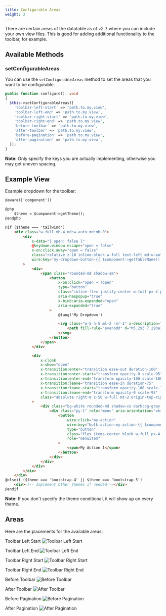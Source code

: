 ```yaml
---
title: Configurable Areas
weight: 3
---
```


There are certain areas of the datatable as of `v2.3` where you can include your own view files. This is good for adding additional functionality to the toolbar, for example.

## Available Methods

### setConfigurableAreas

You can use the `setConfigurableAreas` method to set the areas that you want to be configurable.

```php
public function configure(): void
{
  $this->setConfigurableAreas([
    'toolbar-left-start' => 'path.to.my.view',
    'toolbar-left-end' => 'path.to.my.view',
    'toolbar-right-start' => 'path.to.my.view',
    'toolbar-right-end' => 'path.to.my.view',
    'before-toolbar' => 'path.to.my.view',
    'after-toolbar' => 'path.to.my.view',
    'before-pagination' => 'path.to.my.view',
    'after-pagination' => 'path.to.my.view',
  ]);
}
```

**Note:** Only specify the keys you are actually implementing, otherwise you may get uneven spacing.

## Example View

Example dropdown for the toolbar:

```html
@aware(['component'])

@php
    $theme = $component->getTheme();
@endphp

@if ($theme === 'tailwind')
    <div class="w-full mb-4 md:w-auto md:mb-0">
        <div
            x-data="{ open: false }"
            @keydown.window.escape="open = false"
            x-on:click.away="open = false"
            class="relative z-10 inline-block w-full text-left md:w-auto"
            wire:key="my-dropdown-button-{{ $component->getTableName() }}"
        >
            <div>
                <span class="rounded-md shadow-sm">
                    <button
                        x-on:click="open = !open"
                        type="button"
                        class="inline-flex justify-center w-full px-4 py-2 text-sm font-medium text-gray-700 bg-white border border-gray-300 rounded-md shadow-sm hover:bg-gray-50 focus:border-indigo-300 focus:ring focus:ring-indigo-200 focus:ring-opacity-50 dark:bg-gray-700 dark:text-white dark:border-gray-600 dark:hover:bg-gray-600"
                        aria-haspopup="true"
                        x-bind:aria-expanded="open"
                        aria-expanded="true"
                    >
                        @lang('My Dropdown')

                        <svg class="w-5 h-5 ml-2 -mr-1" x-description="Heroicon name: chevron-down" xmlns="http://www.w3.org/2000/svg" viewBox="0 0 20 20" fill="currentColor">
                            <path fill-rule="evenodd" d="M5.293 7.293a1 1 0 011.414 0L10 10.586l3.293-3.293a1 1 0 111.414 1.414l-4 4a1 1 0 01-1.414 0l-4-4a1 1 0 010-1.414z" clip-rule="evenodd"></path>
                        </svg>
                    </button>
                </span>
            </div>

            <div
                x-cloak
                x-show="open"
                x-transition:enter="transition ease-out duration-100"
                x-transition:enter-start="transform opacity-0 scale-95"
                x-transition:enter-end="transform opacity-100 scale-100"
                x-transition:leave="transition ease-in duration-75"
                x-transition:leave-start="transform opacity-100 scale-100"
                x-transition:leave-end="transform opacity-0 scale-95"
                class="absolute right-0 z-50 w-full mt-2 origin-top-right bg-white divide-y divide-gray-100 rounded-md shadow-lg md:w-48 ring-1 ring-black ring-opacity-5 focus:outline-none"
            >
                <div class="bg-white rounded-md shadow-xs dark:bg-gray-700 dark:text-white">
                    <div class="py-1" role="menu" aria-orientation="vertical">
                        <button
                            wire:click="my-action"
                            wire:key="bulk-action-my-action-{{ $component->getTableName() }}"
                            type="button"
                            class="flex items-center block w-full px-4 py-2 space-x-2 text-sm leading-5 text-gray-700 hover:bg-gray-100 hover:text-gray-900 focus:outline-none focus:bg-gray-100 focus:text-gray-900 dark:text-white dark:hover:bg-gray-600"
                            role="menuitem"
                        >
                            <span>My Action 1</span>
                        </button>
                    </div>
                </div>
            </div>
        </div>
    </div>
@elseif ($theme === 'bootstrap-4' || $theme === 'bootstrap-5')
    <div><!-- Implement Other Themes if needed--></div>
@endif
```

**Note:** If you don't specify the theme conditional, it will show up on every theme.

## Areas

Here are the placements for the available areas:

Toolbar Left Start
![Toolbar Left Start](https://imgur.com/eDQx67u.png)

Toolbar Left End
![Toolbar Left End](https://imgur.com/hmkfoyH.png)

Toolbar Right Start
![Toolbar Right Start](https://imgur.com/V99PQUv.png)

Toolbar Right End
![Toolbar Right End](https://imgur.com/rZgbeYO.png)

Before Toolbar
![Before Toolbar](https://imgur.com/KK9EiSM.png)

After Toolbar
![After Toolbar](https://imgur.com/VL0OGia.png)

Before Pagination
![Before Pagination](https://imgur.com/lVIGpDW.png)

After Pagination
![After Pagination](https://imgur.com/wJR2LEJ.png)